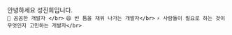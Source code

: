 


안녕하세요 성진희입니다.</br>
```🌱 꼼꼼한 개발자 </br>```
```😄 빈 틈을 채워 나가는 개발자</br>```
```⚡ 사람들이 필요로 하는 것이 무엇인지 고민하는 개발자</br>```
<!--
**sjinicd/sjinicd** is a ✨ _special_ ✨ repository because its `README.md` (this file) appears on your GitHub profile.



Here are some ideas to get you started:

- 🔭 I’m currently working on ...
- 🌱 I’m currently learning ...
- 👯 I’m looking to collaborate on ...
- 🤔 I’m looking for help with ...
- 💬 Ask me about ...
- 📫 How to reach me: ...
- 😄 Pronouns: ...
- ⚡ Fun fact: ...
-->
